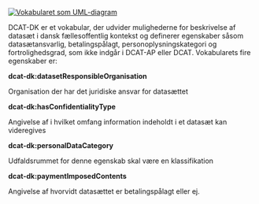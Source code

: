 

<p><a href="DCAT-DK.png"><img src="DCAT-DK.png" alt="Vokabularet som UML-diagram"/></a></p>

DCAT-DK er et vokabular, der udvider mulighederne for beskrivelse af datasæt i dansk fællesoffentlig kontekst og definerer egenskaber såsom datasætansvarlig, betalingspålagt, personoplysningskategori og fortrolighedsgrad, som ikke indgår i DCAT-AP eller DCAT.
Vokabularets fire egenskaber er:

**dcat-dk:datasetResponsibleOrganisation**

Organisation der har det juridiske ansvar for datasættet

**dcat-dk:hasConfidentialityType**

Angivelse af i hvilket omfang information indeholdt i et datasæt kan videregives

**dcat-dk:personalDataCategory**

Udfaldsrummet for denne egenskab skal være en klassifikation

**dcat-dk:paymentImposedContents**

Angivelse af hvorvidt datasættet er betalingspålagt eller ej. 
